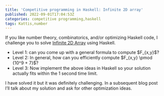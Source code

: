 ```yaml
---
title: 'Competitive programming in Haskell: Infinite 2D array'
published: 2022-09-01T17:04:53Z
categories: competitive programming,haskell
tags: Kattis,number
---
```


<p>If you like number theory, combinatorics, and/or optimizing Haskell code, I challenge you to solve <a href="https://open.kattis.com/problems/infinite2darray">Infinite 2D Array</a> using Haskell.</p>
<ul>
<li>Level 1: can you come up with a general formula to compute $F_{x,y}$?</li>
<li>Level 2: In general, how can you efficiently compute $F_{x,y} \pmod {10^9 + 7}$?</li>
<li>Level 3: Now implement the above ideas in Haskell so your solution actually fits within the 1 second time limit.</li>
</ul>
<p>I have solved it but it was definitely challenging. In a subsequent blog post I’ll talk about my solution and ask for other optimization ideas.</p>

